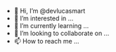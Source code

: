 - 👋 Hi, I’m @devlucasmart
- 👀 I’m interested in ...
- 🌱 I’m currently learning ...
- 💞️ I’m looking to collaborate on ...
- 📫 How to reach me ...

<!---
devlucasmart/devlucasmart is a ✨ special ✨ repository because its `README.md` (this file) appears on your GitHub profile.
You can click the Preview link to take a look at your changes.
--->
